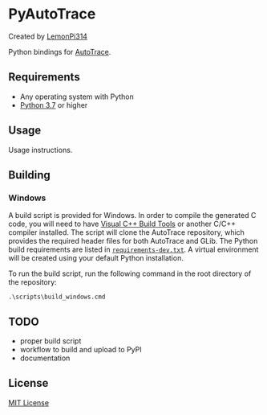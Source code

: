 # PyAutoTrace
Created by [LemonPi314](https://github.com/LemonPi314)

Python bindings for [AutoTrace](https://github.com/autotrace/autotrace).

## Requirements
- Any operating system with Python
- [Python 3.7](https://www.python.org/downloads/) or higher

## Usage
Usage instructions.

## Building
### Windows
A build script is provided for Windows.
In order to compile the generated C code, you will need to have
[Visual C++ Build Tools](https://visualstudio.microsoft.com/visual-cpp-build-tools/) or another C/C++ compiler installed.
The script will clone the AutoTrace repository,
which provides the required header files for both AutoTrace and GLib.
The Python build requirements are listed in [`requirements-dev.txt`](requirements-dev.txt).
A virtual environment will be created using your default Python installation.

To run the build script, run the following command in the root directory of the repository:

```shell
.\scripts\build_windows.cmd
```

## TODO
- proper build script
- workflow to build and upload to PyPI
- documentation

## License
[MIT License](license.txt)
